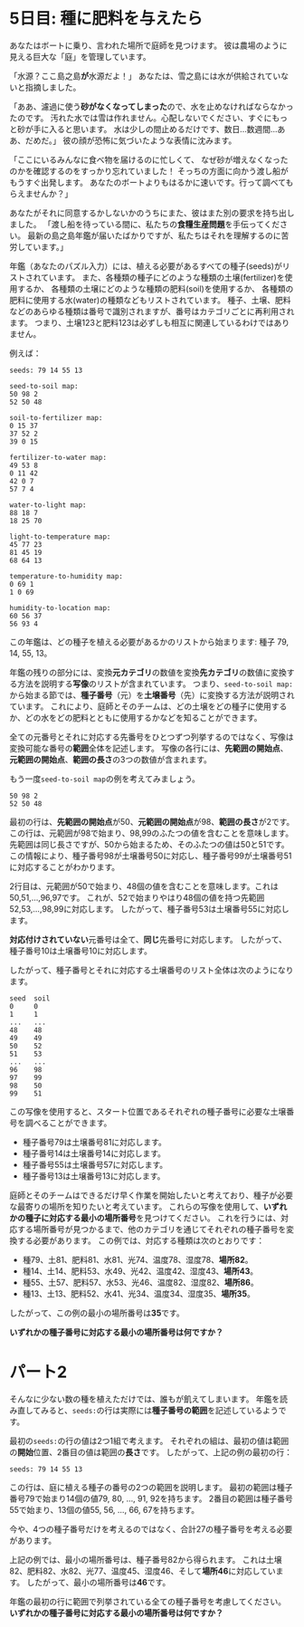 # 5日目: 種に肥料を与えたら

あなたはボートに乗り、言われた場所で庭師を見つけます。
彼は農場のように見える巨大な「庭」を管理しています。

「水源？ここ島之島**が**水源だよ！」
あなたは、雪之島には水が供給されていないと指摘しました。

「ああ、濾過に使う**砂がなくなってしまった**ので、水を止めなければならなかったのです。
汚れた水では雪は作れません。心配しないでください、すぐにもっと砂が手に入ると思います。
水は少しの間止めるだけです、数日…数週間…ああ、だめだ。」
彼の顔が恐怖に気づいたような表情に沈みます。

「ここにいるみんなに食べ物を届けるのに忙しくて、
なぜ砂が増えなくなったのかを確認するのをすっかり忘れていました！
そっちの方面に向かう渡し船がもうすぐ出発します。
あなたのボートよりもはるかに速いです。行って調べてもらえませんか？」

あなたがそれに同意するかしないかのうちにまた、彼はまた別の要求を持ち出しました。<!-- barely超訳 -->
「渡し船を待っている間に、私たちの**食糧生産問題**を手伝ってください。
最新の島之島年鑑が届いたばかりですが、私たちはそれを理解するのに苦労しています。」

年鑑（あなたのパズル入力）には、植える必要があるすべての種子(seeds)がリストされています。
また、各種類の種子にどのような種類の土壌(fertilizer)を使用するか、
各種類の土壌にどのような種類の肥料(soil)を使用するか、
各種類の肥料に使用する水(water)の種類などもリストされています。
種子、土壌、肥料などのあらゆる種類は番号で識別されますが、番号はカテゴリごとに再利用されます。
つまり、土壌123と肥料123は必ずしも相互に関連しているわけではありません。

例えば：

```
seeds: 79 14 55 13

seed-to-soil map:
50 98 2
52 50 48

soil-to-fertilizer map:
0 15 37
37 52 2
39 0 15

fertilizer-to-water map:
49 53 8
0 11 42
42 0 7
57 7 4

water-to-light map:
88 18 7
18 25 70

light-to-temperature map:
45 77 23
81 45 19
68 64 13

temperature-to-humidity map:
0 69 1
1 0 69

humidity-to-location map:
60 56 37
56 93 4
```

この年鑑は、どの種子を植える必要があるかのリストから始まります: 種子 79, 14, 55, 13。

年鑑の残りの部分には、変換**元カテゴリ**の数値を変換**先カテゴリ**の数値に変換する方法を説明する**写像**のリストが含まれています。
つまり、`seed-to-soil map:` から始まる節では、**種子番号**（元）を**土壌番号**（先）に変換する方法が説明されています。
これにより、庭師とそのチームは、どの土壌をどの種子に使用するか、どの水をどの肥料とともに使用するかなどを知ることができます。

全ての元番号とそれに対応する先番号をひとつずつ列挙するのではなく、写像は変換可能な番号の**範囲**全体を記述します。
写像の各行には、**先範囲の開始点**、**元範囲の開始点**、**範囲の長さ**の3つの数値が含まれます。

もう一度`seed-to-soil map`の例を考えてみましょう。

```
50 98 2
52 50 48
```

最初の行は、**先範囲の開始点**が50、**元範囲の開始点**が98、**範囲の長さ**が2です。
この行は、元範囲が98で始まり、98,99のふたつの値を含むことを意味します。
先範囲は同じ長さですが、50から始まるため、そのふたつの値は50と51です。
この情報により、種子番号98が土壌番号50に対応し、種子番号99が土壌番号51に対応することがわかります。

2行目は、元範囲が50で始まり、48個の値を含むことを意味します。これは50,51,…,96,97です。
これが、52で始まりやはり48個の値を持つ先範囲52,53,…,98,99に対応します。
したがって、種子番号53は土壌番号55に対応します。

**対応付けされていない**元番号は全て、**同じ**先番号に対応します。
したがって、種子番号10は土壌番号10に対応します。

したがって、種子番号とそれに対応する土壌番号のリスト全体は次のようになります。

```
seed  soil
0     0
1     1
...   ...
48    48
49    49
50    52
51    53
...   ...
96    98
97    99
98    50
99    51
```

この写像を使用すると、スタート位置であるそれぞれの種子番号に必要な土壌番号を調べることができます。

- 種子番号79は土壌番号81に対応します。
- 種子番号14は土壌番号14に対応します。
- 種子番号55は土壌番号57に対応します。
- 種子番号13は土壌番号13に対応します。

庭師とそのチームはできるだけ早く作業を開始したいと考えており、種子が必要な最寄りの場所を知りたいと考えています。
これらの写像を使用して、**いずれかの種子に対応する最小の場所番号**を見つけてください。
これを行うには、対応する場所番号が見つかるまで、他のカテゴリを通じてそれぞれの種子番号を変換する必要があります。
この例では、対応する種類は次のとおりです：

- 種79、土81、肥料81、水81、光74、温度78、湿度78、**場所82**。
- 種14、土14、肥料53、水49、光42、温度42、湿度43、**場所43**。
- 種55、土57、肥料57、水53、光46、温度82、湿度82、**場所86**。
- 種13、土13、肥料52、水41、光34、温度34、湿度35、**場所35**。

したがって、この例の最小の場所番号は**35**です。

**いずれかの種子番号に対応する最小の場所番号は何ですか？**

# パート2

そんなに少ない数の種を植えただけでは、誰もが飢えてしまいます。
年鑑を読み直してみると、`seeds:`の行は実際には**種子番号の範囲**を記述しているようです。

最初の`seeds:`の行の値は2つ1組で考えます。
それぞれの組は、最初の値は範囲の**開始**位置、2番目の値は範囲の**長さ**です。
したがって、上記の例の最初の行：

```
seeds: 79 14 55 13
```

この行は、庭に植える種子の番号の2つの範囲を説明します。
最初の範囲は種子番号79で始まり14個の値79, 80, …, 91, 92を持ちます。
2番目の範囲は種子番号55で始まり、13個の値55, 56, …, 66, 67を持ちます。

今や、4つの種子番号だけを考えるのではなく、合計27の種子番号を考える必要があります。

上記の例では、最小の場所番号は、種子番号82から得られます。
これは土壌82、肥料82、水82、光77、温度45、湿度46、そして**場所46**に対応しています。
したがって、最小の場所番号は**46**です。

年鑑の最初の行に範囲で列挙されている全ての種子番号を考慮してください。
**いずれかの種子番号に対応する最小の場所番号は何ですか？**
